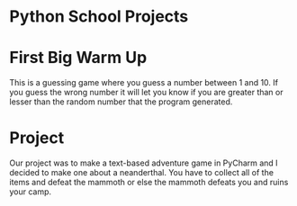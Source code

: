 # Python School Projects

# First Big Warm Up
 This is a guessing game where you guess a number between 1 and 10. If you guess 
 the wrong number it will let you know if you are greater than or lesser than the 
 random number that the program generated.

# Project
 Our project was to make a text-based adventure game in PyCharm and I decided to make one about a neanderthal.
 You have to collect all of the items and defeat the mammoth or else the mammoth defeats you and ruins your camp.
 
